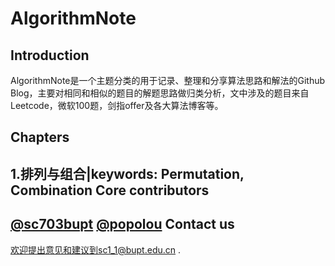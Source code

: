 AlgorithmNote
=============
Introduction
------------
AlgorithmNote是一个主题分类的用于记录、整理和分享算法思路和解法的Github Blog，主要对相同和相似的题目的解题思路做归类分析，文中涉及的题目来自Leetcode，微软100题，剑指offer及各大算法博客等。

Chapters
------------
1.排列与组合|keywords: Permutation, Combination
Core contributors
------------
[@sc703bupt](https://github.com/sc703bupt)
[@popolou](https://github.com/popolou)
Contact us
------------
欢迎提出意见和建议到sc1_1@bupt.edu.cn .

